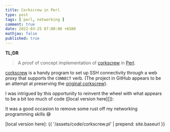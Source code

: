 ```yaml
---
title: Corkscrew in Perl
type: post
tags: [ perl, networking ]
comment: true
date: 2022-03-25 07:00:00 +0100
mathjax: false
published: true
---
```


**TL;DR**

> A proof of concept implementation of [corkscrew][] in [Perl][].

[corkscrew][] is a handy program to set up SSH connectivity through a
web proxy that supports the `CONNECT` verb. (The project in GitHub
appears to be an attempt at preserving the [original
corkscrew][original]).

I was intrigued by this opportunity to reinvent the wheel with what
appears to be a bit too much of code ([local version here][]):

<script src="https://gitlab.com/polettix/notechs/-/snippets/2198887.js"></script>


It was a good occasion to remove some rust off my networking programming
skills 😅

[Perl]: https://www.perl.org/
[corkscrew]: https://github.com/bryanpkc/corkscrew
[original]: https://web.archive.org/web/20170510154150/http://agroman.net/corkscrew/
[local version here]: {{ '/assets/code/corkscrew.pl' | prepend: site.baseurl }}

